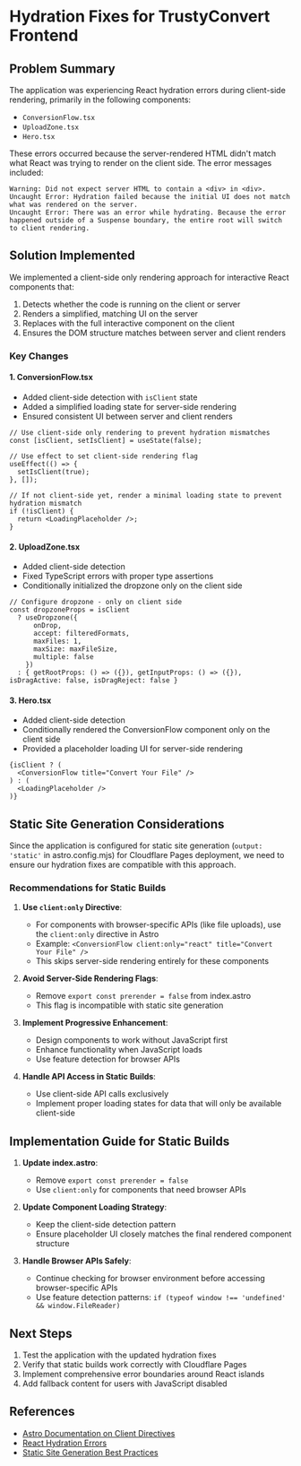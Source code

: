 # Hydration Fixes for TrustyConvert Frontend

## Problem Summary

The application was experiencing React hydration errors during client-side rendering, primarily in the following components:

- `ConversionFlow.tsx`
- `UploadZone.tsx`
- `Hero.tsx`

These errors occurred because the server-rendered HTML didn't match what React was trying to render on the client side. The error messages included:

```
Warning: Did not expect server HTML to contain a <div> in <div>.
Uncaught Error: Hydration failed because the initial UI does not match what was rendered on the server.
Uncaught Error: There was an error while hydrating. Because the error happened outside of a Suspense boundary, the entire root will switch to client rendering.
```

## Solution Implemented

We implemented a client-side only rendering approach for interactive React components that:

1. Detects whether the code is running on the client or server
2. Renders a simplified, matching UI on the server
3. Replaces with the full interactive component on the client
4. Ensures the DOM structure matches between server and client renders

### Key Changes

#### 1. ConversionFlow.tsx

- Added client-side detection with `isClient` state
- Added a simplified loading state for server-side rendering
- Ensured consistent UI between server and client renders

```tsx
// Use client-side only rendering to prevent hydration mismatches
const [isClient, setIsClient] = useState(false);

// Use effect to set client-side rendering flag
useEffect(() => {
  setIsClient(true);
}, []);

// If not client-side yet, render a minimal loading state to prevent hydration mismatch
if (!isClient) {
  return <LoadingPlaceholder />;
}
```

#### 2. UploadZone.tsx

- Added client-side detection
- Fixed TypeScript errors with proper type assertions
- Conditionally initialized the dropzone only on the client side

```tsx
// Configure dropzone - only on client side
const dropzoneProps = isClient
  ? useDropzone({
      onDrop,
      accept: filteredFormats,
      maxFiles: 1,
      maxSize: maxFileSize,
      multiple: false
    })
  : { getRootProps: () => ({}), getInputProps: () => ({}), isDragActive: false, isDragReject: false }
```

#### 3. Hero.tsx

- Added client-side detection
- Conditionally rendered the ConversionFlow component only on the client side
- Provided a placeholder loading UI for server-side rendering

```tsx
{isClient ? (
  <ConversionFlow title="Convert Your File" />
) : (
  <LoadingPlaceholder />
)}
```

## Static Site Generation Considerations

Since the application is configured for static site generation (`output: 'static'` in astro.config.mjs) for Cloudflare Pages deployment, we need to ensure our hydration fixes are compatible with this approach.

### Recommendations for Static Builds

1. **Use `client:only` Directive**:
   - For components with browser-specific APIs (like file uploads), use the `client:only` directive in Astro
   - Example: `<ConversionFlow client:only="react" title="Convert Your File" />`
   - This skips server-side rendering entirely for these components

2. **Avoid Server-Side Rendering Flags**:
   - Remove `export const prerender = false` from index.astro
   - This flag is incompatible with static site generation

3. **Implement Progressive Enhancement**:
   - Design components to work without JavaScript first
   - Enhance functionality when JavaScript loads
   - Use feature detection for browser APIs

4. **Handle API Access in Static Builds**:
   - Use client-side API calls exclusively
   - Implement proper loading states for data that will only be available client-side

## Implementation Guide for Static Builds

1. **Update index.astro**:
   - Remove `export const prerender = false`
   - Use `client:only` for components that need browser APIs

2. **Update Component Loading Strategy**:
   - Keep the client-side detection pattern
   - Ensure placeholder UI closely matches the final rendered component structure

3. **Handle Browser APIs Safely**:
   - Continue checking for browser environment before accessing browser-specific APIs
   - Use feature detection patterns: `if (typeof window !== 'undefined' && window.FileReader)`

## Next Steps

1. Test the application with the updated hydration fixes
2. Verify that static builds work correctly with Cloudflare Pages
3. Implement comprehensive error boundaries around React islands
4. Add fallback content for users with JavaScript disabled

## References

- [Astro Documentation on Client Directives](https://docs.astro.build/en/reference/directives-reference/#client-directives)
- [React Hydration Errors](https://react.dev/reference/react-dom/hydrate#hydrating-server-rendered-html)
- [Static Site Generation Best Practices](https://docs.astro.build/en/guides/server-side-rendering/#when-to-use-ssg-vs-ssr) 